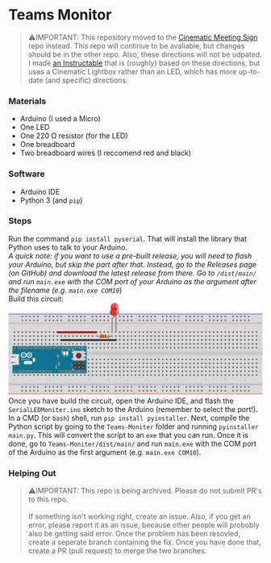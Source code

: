 # Teams Monitor
> ⚠️IMPORTANT: This repository moved to the [Cinematic Meeting Sign](https://github.com/CoconutMacaroon/Cinematic-Meeting-Sign) repo instead. This repo will continue to be avaliable, but changes should be in the other repo. Also, these directions will not be udpated. I made [an Instructable](https://www.instructables.com/id/Cinematic-Sign-for-Video-Conferencing/) that is (roughly) based on these directions, but uses a Cinematic Lightbox rather than an LED, which has more up-to-date (and specific) directions.
### Materials
- Arduino (I used a Micro)
- One LED
- One 220 Ω resistor (for the LED)
- One breadboard
- Two breadboard wires (I reccomend red and black)
### Software
- Arduino IDE
- Python 3 (and `pip`)
### Steps
Run the command `pip install pyserial`. That will install the library that Python uses to talk to your Arduino.  
*A  quick note: if you want to use a pre-built release, you will need to flash your Arduino, but skip the part after that. Instead, go to the Releases page (on GitHub) and download the latest release from there. Go to `/dist/main/` and run `main.exe` with the COM port of your Arduino as the argument after the filename (e.g. `main.exe COM10`*)  
Build this circuit:  
<img src="./Untitled Sketch_bb.svg">  
Once you have build the circuit, open the Arduino IDE, and flash the `SerialLEDMoniter.ino` sketch to the Arduino (remember to select the port!).  
In a CMD (or `bash`) shell, run `pip install pyinstaller`. Next, compile the Python script by going to the `Teams-Moniter` folder and running `pyinstaller main.py`. This will convert the script to an `exe` that you can run. Once it is done, go to `Teams-Moniter/dist/main/` and run `main.exe` with the COM port of the Arduino as the first argument (e.g. `main.exe COM10`).
### Helping Out
> ⚠️IMPORTANT: This repo is being archived. Please do not submit PR's to this repo.<br><br>
If something isn't working right, create an issue. Also, if you get an error, please report it as an issue, because other people will probobly also be getting said error. Once the problem has been resovled, create a seperate branch containing the fix. Once you have done that, create a PR (pull request) to merge the two branches.
